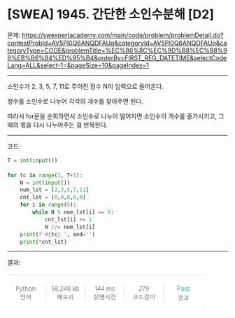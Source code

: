 # [SWEA] 1945. 간단한 소인수분해 [D2]

문제: https://swexpertacademy.com/main/code/problem/problemDetail.do?contestProbId=AV5Pl0Q6ANQDFAUq&categoryId=AV5Pl0Q6ANQDFAUq&categoryType=CODE&problemTitle=%EC%86%8C%EC%9D%B8%EC%88%98%EB%B6%84%ED%95%B4&orderBy=FIRST_REG_DATETIME&selectCodeLang=ALL&select-1=&pageSize=10&pageIndex=1

---

소인수가 2, 3, 5, 7, 11로 주어진 정수 N이 입력으로 들어온다.

정수를 소인수로 나누어 각각의 개수를 찾아주면 된다.

따라서 for문을 순회하면서 소인수로 나누어 떨어지면 소인수의 개수를 증가시키고, 그 때의 몫을 다시 나누어주는 걸 반복한다.

---

코드:

```python
T = int(input())

for tc in range(1, T+1):
    N = int(input())
    num_lst = [2,3,5,7,11]
    cnt_lst = [0,0,0,0,0]
    for i in range(5):
        while N % num_lst[i] == 0:
            cnt_lst[i] += 1
            N //= num_lst[i]
    print(f'#{tc} ', end='')
    print(*cnt_lst)
```

---

결과: 

![image-20220210194332340](D2_1945.assets/image-20220210194332340.png)